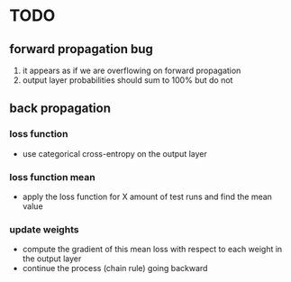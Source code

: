 # TODO

## forward propagation bug

1. it appears as if we are overflowing on forward propagation
2. output layer probabilities should sum to 100% but do not

## back propagation

### loss function

* use categorical cross-entropy on the output layer

### loss function mean

* apply the loss function for X amount of test runs and find the mean value

### update weights

* compute the gradient of this mean loss with respect to each weight in the output layer
* continue the process (chain rule) going backward

